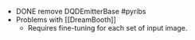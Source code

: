 - DONE remove DQDEmitterBase #pyribs
- Problems with [[DreamBooth]]
	- Requires fine-tuning for each set of input image.